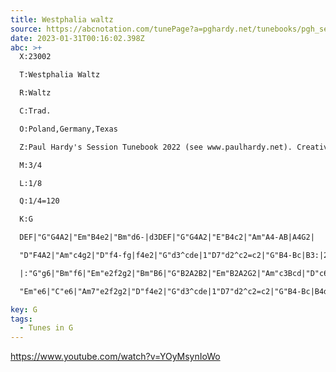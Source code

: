 ```yaml
---
title: Westphalia waltz
source: https://abcnotation.com/tunePage?a=pghardy.net/tunebooks/pgh_session_tunebook/0640
date: 2023-01-31T00:16:02.398Z
abc: >+
  X:23002

  T:Westphalia Waltz

  R:Waltz

  C:Trad.

  O:Poland,Germany,Texas

  Z:Paul Hardy's Session Tunebook 2022 (see www.paulhardy.net). Creative Commons cc by-nc-sa licenced.

  M:3/4

  L:1/8

  Q:1/4=120

  K:G

  DEF|"G"G4A2|"Em"B4e2|"Bm"d6-|d3DEF|"G"G4A2|"E"B4c2|"Am"A4-AB|A4G2|

  "D"F4A2|"Am"c4g2|"D"f4-fg|f4e2|"G"d3^cde|1"D7"d2^c2=c2|"G"B4-Bc|B3:|2"D"d2F2A2|"G"G6|G2B2d2|

  |:"G"g6|"Bm"f6|"Em"e2f2g2|"Bm"B6|"G"B2A2B2|"Em"B2A2G2|"Am"c3Bcd|"D"c6|

  "Em"e6|"C"e6|"Am7"e2f2g2|"D"f4e2|"G"d3^cde|1"D7"d2^c2=c2|"G"B4-Bc|B4d2:|2"D"d2F2A2|"G"G6|G3|]

key: G
tags:
  - Tunes in G
---
```

https://www.youtube.com/watch?v=YOyMsynIoWo